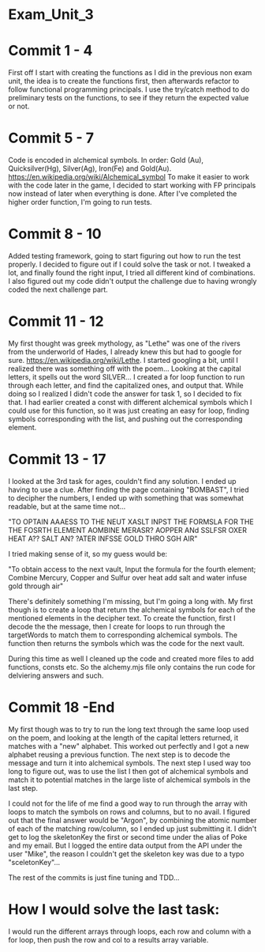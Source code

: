 # Exam_Unit_3

# Commit 1 - 4
First off I start with creating the functions as I did in the previous non exam unit, the idea is to create the functions first, then afterwards 
refactor to follow functional programming principals. I use the try/catch method to do preliminary tests on the functions, to see if they return the
expected value or not. 

# Commit 5 - 7
Code is encoded in alchemical symbols. In order: Gold (Au), Quicksilver(Hg), Silver(Ag), Iron(Fe) and Gold(Au). https://en.wikipedia.org/wiki/Alchemical_symbol
To make it easier to work with the code later in the game, I decided to start working with FP principals now instead of later when everything is done. After I've completed
the higher order function, I'm going to run tests.

# Commit 8 - 10
Added testing framework, going to start figuring out how to run the test properly.
I decided to figure out if I could solve the task or not. I tweaked a lot, and finally found the right input, I tried all different kind of combinations.
I also figured out my code didn't output the challenge due to having wrongly coded the next challenge part.

# Commit 11 - 12
My first thought was greek mythology, as "Lethe" was one of the rivers from the underworld of Hades, I already knew this but had to google for sure. https://en.wikipedia.org/wiki/Lethe. I started googling a bit, until I realized there was something off with the poem... Looking at the capital letters, it spells out the word SILVER...
I created a for loop function to run through each letter, and find the capitalized ones, and output that. While doing so I realized I didn't code the answer for task 1, so I decided to fix that. I had earlier created a const with different alchemical symbols which I could use for this function, so it was just creating an easy for loop, finding symbols corresponding with the list, and pushing out the corresponding element.

# Commit 13 - 17
I looked at the 3rd task for ages, couldn't find any solution. I ended up having to use a clue. After finding the page containing "BOMBAST", I tried to decipher the
numbers, I ended up with something that was somewhat readable, but at the same time not...

"TO OPTAIN AAAESS TO THE NEUT XASLT
INPST THE FORMSLA FOR THE THE FOSRTH ELEMENT
AOMBINE MERASR? AOPPER ANd SSLFSR OXER HEAT
A?? SALT AN? ?ATER
INFSSE GOLD THRO SGH AIR"

I tried making sense of it, so my guess would be:

"To obtain access to the next vault,
Input the formula for the fourth element;
Combine Mercury, Copper and Sulfur over heat
add salt and water
infuse gold through air"

There's definitely something I'm missing, but I'm going a long with. My first though is to create a loop that
return the alchemical symbols for each of the mentioned elements in the decipher text. To create the function, first I decode the the message,
then I create for loops to run through the targetWords to match them to corresponding alchemical symbols. The function then returns
the symbols which was the code for the next vault.

During this time as well I cleaned up the code and created more files to add functions, consts etc. So the alchemy.mjs file only contains the run
code for delviering answers and such.

# Commit 18 -End
My first though was to try to run the long text through the same loop used on the poem, and looking at the length of the capital
letters returned, it matches with a "new" alphabet. This worked out perfectly and I got a new alphabet reusing a previous function.
The next step is to decode the message and turn it into alchemical symbols. The next step I used way too long to figure out, was to use
the list I then got of alchemical symbols and match it to potential matches in the large liste of alchemical symbols in the last step.

I could not for the life of me find a good way to run through the array with loops to match the symbols on rows and columns, but to no avail.
I figured out that the final answer would be "Argon", by combining the atomic number of each of the matching row/column, so I ended up just submitting it. I didn't get to log the skeletonKey the first or second time under the alias of Poke and my email. But I logged the entire
data output from the API under the user "Mike", the reason I couldn't get the skeleton key was due to a typo "sceletonKey"...

The rest of the commits is just fine tuning and TDD...

# How I would solve the last task:
I would run the different arrays through loops, each row and column with a for loop, then push the row and col to a results array variable.
